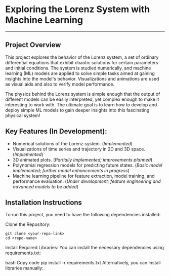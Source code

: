 # Exploring the Lorenz System with Machine Learning
---
## Project Overview
This project explores the behavior of the Lorenz system, a set of ordinary differential equations that exhibit chaotic solutions for certain parameters and initial conditions. The system is studied numerically, and machine learning (ML) models are applied to solve simple tasks aimed at gaining insights into the model's behavior. Visualizations and animations are used as visual aids and also to verify model performance.

The physics behind the Lorenz system is simple enough that the output of different models can be easily interpreted, yet complex enough to make it interesting to work with. The ultimate goal is to learn how to develop and deploy simple ML models to gain deeper insights into this fascinating physical system! 

## Key Features (In Development):
*  Numerical solutions of the Lorenz system. (*Implemented*)
*  Visualizations of time series and trajectory in 2D and 3D space. (*Implemented*)
*  3D animated plots. (*Partially Implemented; improvements planned*)
*  Polynomial regression models for predicting future states. (*Basic model implemented; further model enhancements in progress*)
*  Machine learning pipeline for feature extraction, model training, and performance evaluation. (*Under development; feature engineering and advanced models to be added*)

## Installation Instructions
To run this project, you need to have the following dependencies installed:

Clone the Repository:

```
git clone <your-repo-link>
cd <repo-name>
```
Install Required Libraries: You can install the necessary dependencies using requirements.txt:

bash
Copy code
pip install -r requirements.txt
Alternatively, you can install libraries manually:
